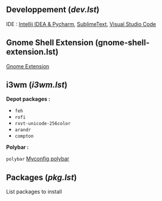 ## Developpement (*dev.lst*)
IDE : [Intellij IDEA & Pycharm](https://www.jetbrains.com/products.html?fromMenu#), [SublimeText](https://www.sublimetext.com/), [Visual Studio Code](https://code.visualstudio.com/)

## Gnome Shell Extension (gnome-shell-extension.lst)
[Gnome Extension](https://extensions.gnome.org/)

## i3wm (*i3wm.lst*)
**Depot packages :**
* `feh`
* `rofi`
* `rxvt-unicode-256color`
* `arandr`
* `compton`

**Polybar :**

`polybar` [Myconfig polybar](https://github.com/PhineasPhreak/dotfiles/tree/master/configs/polybar/.config/polybar)

## Packages (*pkg.lst*)
List packages to install

